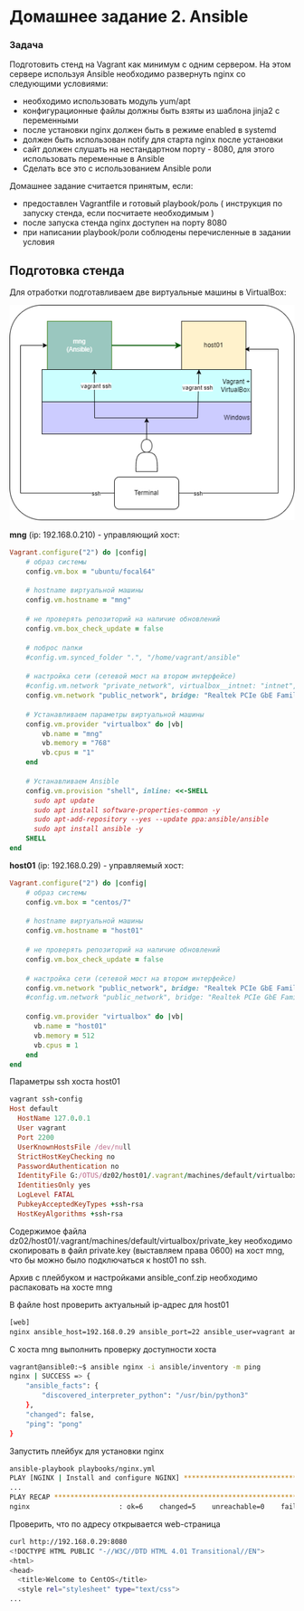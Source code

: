 # Домашнее задание 2. Ansible

### Задача

Подготовить стенд на Vagrant как минимум с одним сервером. На этом сервере используя Ansible необходимо развернуть nginx со следующими условиями:

- необходимо использовать модуль yum/apt
- конфигурационные файлы должны быть взяты из шаблона jinja2 с
переменными
- после установки nginx должен быть в режиме enabled в systemd
- должен быть использован notify для старта nginx после установки
- сайт должен слушать на нестандартном порту - 8080, для этого использовать
переменные в Ansible
- Сделать все это с использованием Ansible роли

Домашнее задание считается принятым, если:

- предоставлен Vagrantfile и готовый playbook/роль ( инструкция по запуску
стенда, если посчитаете необходимым )
- после запуска стенда nginx доступен на порту 8080
- при написании playbook/роли соблюдены перечисленные в задании условия

## Подготовка стенда

Для отработки подготавливаем две виртуальные машины в VirtualBox: 

![virtual.drawio.png](virtual.drawio.png)

**mng** (ip: 192.168.0.210) - управляющий хост:

```ruby
Vagrant.configure("2") do |config|
    # образ системы
    config.vm.box = "ubuntu/focal64"

    # hostname виртуальной машины
    config.vm.hostname = "mng"

    # не проверять репозиторий на наличие обновлений
    config.vm.box_check_update = false

    # поброс папки
    #config.vm.synced_folder ".", "/home/vagrant/ansible"
    
    # настройка сети (сетевой мост на втором интерфейсе)
    #config.vm.network "private_network", virtualbox__intnet: "intnet", ip: "192.168.10.10"
    config.vm.network "public_network", bridge: "Realtek PCIe GbE Family Controller", ip: "192.168.0.210"

    # Устанавливаем параметры виртуальной машины
    config.vm.provider "virtualbox" do |vb|   
        vb.name = "mng" 
        vb.memory = "768"
        vb.cpus = "1"
    end

    # Устанавливаем Ansible
    config.vm.provision "shell", inline: <<-SHELL
      sudo apt update
      sudo apt install software-properties-common -y
      sudo apt-add-repository --yes --update ppa:ansible/ansible
      sudo apt install ansible -y
    SHELL
end
```

**host01** (ip: 192.168.0.29) - управляемый хост:

```ruby
Vagrant.configure("2") do |config|
    # образ системы
    config.vm.box = "centos/7"

    # hostname виртуальной машины
    config.vm.hostname = "host01"
    
    # не проверять репозиторий на наличие обновлений
    config.vm.box_check_update = false
    
    # настройка сети (сетевой мост на втором интерфейсе)
    config.vm.network "public_network", bridge: "Realtek PCIe GbE Family Controller", ip: "192.168.0.29"
    #config.vm.network "public_network", bridge: "Realtek PCIe GbE Family Controller"

    config.vm.provider "virtualbox" do |vb|
      vb.name = "host01"
      vb.memory = 512
      vb.cpus = 1
    end
end
```

Параметры ssh хоста host01

```ruby
vagrant ssh-config
Host default
  HostName 127.0.0.1
  User vagrant
  Port 2200
  UserKnownHostsFile /dev/null
  StrictHostKeyChecking no
  PasswordAuthentication no
  IdentityFile G:/OTUS/dz02/host01/.vagrant/machines/default/virtualbox/private_key
  IdentitiesOnly yes
  LogLevel FATAL
  PubkeyAcceptedKeyTypes +ssh-rsa
  HostKeyAlgorithms +ssh-rsa
```

Содержимое файла dz02/host01/.vagrant/machines/default/virtualbox/private_key необходимо скопировать в файл private.key (выставляем права 0600) на хост mng, что бы можно было подключаться к host01 по ssh.

Архив с плейбуком и настройками ansible_conf.zip необходимо распаковать на хосте mng 

В файле host проверить актуальный ip-адрес для host01

```bash
[web]
nginx ansible_host=192.168.0.29 ansible_port=22 ansible_user=vagrant ansible_private_key_file=~/private.key
```

С хоста mng выполнить проверку доступности хоста 

```bash
vagrant@ansible0:~$ ansible nginx -i ansible/inventory -m ping
nginx | SUCCESS => {
    "ansible_facts": {
        "discovered_interpreter_python": "/usr/bin/python3"
    },
    "changed": false,
    "ping": "pong"
}
```

Запустить плейбук для установки nginx

```bash
ansible-playbook playbooks/nginx.yml
PLAY [NGINX | Install and configure NGINX] ***************************************************************
...
PLAY RECAP ***********************************************************************************************
nginx                      : ok=6    changed=5    unreachable=0    failed=0    skipped=0    rescued=0    ignored=0
```

Проверить, что по адресу открывается web-страница

```bash
curl http://192.168.0.29:8080
<!DOCTYPE HTML PUBLIC "-//W3C//DTD HTML 4.01 Transitional//EN">
<html>
<head>
  <title>Welcome to CentOS</title>
  <style rel="stylesheet" type="text/css">
...
```